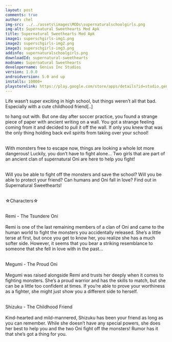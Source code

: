 ```yaml
---
layout: post
comments: true
author: chel
img-src: ../../assets\images\MODs\supernaturalschoolgirls.png
img-alt: Supernatural Sweethearts Mod Apk
title: Supernatural Sweethearts Mod Apk
image1: superschgirls-img1.png
image2: superschgirls-img2.png
image3: superschgirls-img3.png
addinfo: supernaturalschoolgirls.png
downloadId: supernatural-sweethearts
modname: Supernatural Sweethearts
developername: Genius Inc Studios
version: 1.0.0
androidversion: 5.0 and up
installs: 10000+
playstorelink: https://play.google.com/store/apps/details?id=studio.genius.bishoujomamono
---
```

<p>Life wasn’t super exciting in high school, but things weren’t all that bad. Especially with a cute childhood friend[..]

to hang out with. But one day after soccer practice, you found a strange piece of paper with ancient writing on a wall. You got a strange feeling coming from it and decided to pull it off the wall. If only you knew that was the only thing holding back evil spirits from taking over your school!<br><br>

With monsters free to escape now, things are looking a whole lot more dangerous! Luckily, you don’t have to fight alone… Two girls that are part of an ancient clan of supernatural Oni are here to help you fight!<br><br>

Will you be able to fight off the monsters and save the school? Will you be able to protect your friend? Can humans and Oni fall in love? Find out in Supernatural Sweethearts!<br><br>


☆Characters☆<br><br>

Remi - The Tsundere Oni<br><br>
Remi is one of the last remaining members of a clan of Oni and came to the human world to fight the monsters you accidentally released. She’s a little terse at first, but once you get to know her, you realize she has a much softer side. However, it seems that you bear a striking resemblance to someone that she fell in love with in the past...<br><br>

Megumi - The Proud Oni<br><br>
Megumi was raised alongside Remi and trusts her deeply when it comes to fighting monsters. She’s a proud warrior and has the skills to match, but she can be a little too confident at times. If you’re able to prove your worthiness as a fighter, she might just show you a different side to herself.<br><br>

Shizuku - The Childhood Friend<br><br>
Kind-hearted and mild-mannered, Shizuku has been your friend as long as you can remember. While she doesn’t have any special powers, she does her best to help you and the two Oni fight off the monsters! Rumor has it that she’s got a thing for you.</p>